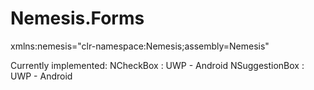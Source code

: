 # Nemesis.Forms
xmlns:nemesis="clr-namespace:Nemesis;assembly=Nemesis"

Currently implemented:
NCheckBox       :   UWP - Android
NSuggestionBox  :   UWP - Android
